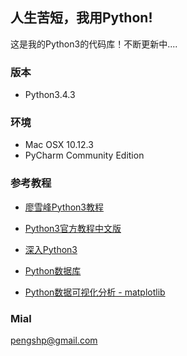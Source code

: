 ## 人生苦短，我用Python!
这是我的Python3的代码库！不断更新中.... 

### 版本
* Python3.4.3

### 环境
* Mac OSX 10.12.3
* PyCharm Community Edition

### 参考教程
* [廖雪峰Python3教程](http://www.liaoxuefeng.com/wiki/0014316089557264a6b348958f449949df42a6d3a2e542c000)

* [Python3官方教程中文版](http://python.usyiyi.cn/python_343/tutorial/introduction.html)

* [深入Python3](http://woodpecker.org.cn/diveintopython3/)

* [Python数据库](http://www.maiziedu.com/course/573/)

* [Python数据可视化分析 - matplotlib](http://www.maiziedu.com/course/709/)

### Mial
pengshp@gmail.com






